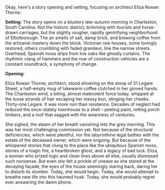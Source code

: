 Okay, here's a story opening and setting, focusing on architect Eliza Rowan Thorne:

**Setting:** The story opens on a blustery late-autumn morning in Charleston, South Carolina. Not the historic district, brimming with tourists and horse-drawn carriages, but the slightly rougher, rapidly gentrifying neighborhood of Elliotborough. The air smells of salt, damp brick, and brewing coffee from the artisanal roastery down the block. Victorian row houses, some lovingly restored, others crumbling with faded grandeur, line the narrow streets. Overhead, Spanish moss drips from live oaks like ghostly curtains. The rhythmic clang of hammers and the roar of construction vehicles are a constant soundtrack, a symphony of change.

**Opening:**

Eliza Rowan Thorne, architect, stood shivering on the stoop of 31 Legare Street, a half-empty mug of lukewarm coffee clutched in her gloved hands. The Charleston wind, a biting, almost malevolent force today, whipped at the loose strands of hair escaping her messy bun, stinging her cheeks. Thirty-one Legare. It was more ruin than residence. Decades of neglect had reduced the once-stately townhouse to a shell – peeling paint, rotting porch timbers, and a roof that sagged with the weariness of centuries.

She sighed, the steam of her breath vanishing into the grey morning. This was her most challenging commission yet. Not because of the structural deficiencies, which were plentiful, nor the labyrinthine legal battles with the estate of the deceased owner, which were ongoing. But because of the whispered stories that clung to the place like the ubiquitous Spanish moss, stories of a tragic fire, a heartbroken ghost, and a legacy of bad luck. Eliza, a woman who prized logic and clean lines above all else, usually dismissed such nonsense. But even *she* felt a prickle of unease as she stared at the decaying façade, the eyes of the house seemingly staring back, daring her to disturb its slumber. Today, she would begin. Today, she would attempt to breathe new life into this haunted husk. Today, she would probably regret ever answering the damn phone.
